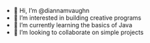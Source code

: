 - 👋 Hi, I’m @diannamvaughn
- 👀 I’m interested in building creative programs
- 🌱 I’m currently learning the basics of Java
- 💞️ I’m looking to collaborate on simple projects

<!---
diannamvaughn/diannamvaughn is a ✨ special ✨ repository because its `README.md` (this file) appears on your GitHub profile.
You can click the Preview link to take a look at your changes.
--->
